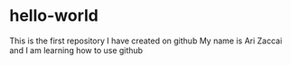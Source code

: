 # hello-world
This is the first repository I have created on github 
My name is Ari Zaccai and I am learning how to use github 
